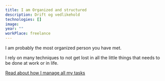 ```yaml
---
title: I am Organized and structured
description: Drift og vedlikehold
technologies: []
image: 
year: ""
workPlace: freelance
---
```


I am probably the most organized person you have met.

I rely on many techniques to not get lost in all the little things that needs to be done at work or in life.

[Read about how I manage all my tasks](/content/blog/checklists/my-todo-system)

